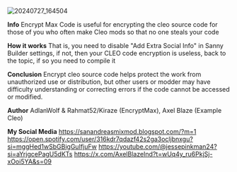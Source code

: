 ![20240727_164504](https://github.com/user-attachments/assets/b2af594d-5dfb-43e9-afba-f6e7597afa10)

**Info** 
Encrypt Max Code is useful for encrypting the cleo source code for those of you who often make Cleo mods so that no one steals your code

**How it works**
That is, you need to disable "Add Extra Social Info" in Sanny Builder settings, if not, then your CLEO code encryption is useless, back to the topic, if so you need to compile it

**Conclusion**
Encrypt cleo source code helps protect the work from unauthorized use or distribution, but other users or modder may have difficulty understanding or correcting errors if the code cannot be accessed or modified.

**Author**
AdlanWolf & Rahmat52/Kiraze (EncryptMax), Axel Blaze (Example Cleo) 

**My Social Media**
https://sanandreasmixmod.blogspot.com/?m=1
https://open.spotify.com/user/316kdr7qdazf42s2ga3ocljbnxgu?si=mggHed1wSbGBigGuIfjuFw
https://youtube.com/@jessepinkman24?si=aYrjgcePagU5dKTs
https://x.com/AxelBlazeInd?t=wUq4y_ru6PkjSj-xOoi5YA&s=09
